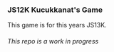 ### JS12K Kucukkanat's Game

This game is for this years JS13K. 

###### This repo is a work in progress